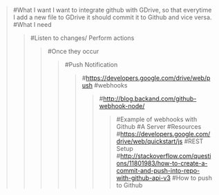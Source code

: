 >#What I want
>I want to integrate github with GDrive, so that everytime I add a new file to GDrive it should commit it to Github and vice versa.
>#What I need
>>#Listen to changes/ Perform actions
>>>#Once they occur
>>>>#Push Notification
>>>>>#https://developers.google.com/drive/web/push
>>>>>#webhooks
>>>>>>#http://blog.backand.com/github-webhook-node/
>>>>>>>#Example of webhooks with Github
>>#A Server
>#Resources
>>#https://developers.google.com/drive/web/quickstart/js
>>>#REST Setup
>>#http://stackoverflow.com/questions/11801983/how-to-create-a-commit-and-push-into-repo-with-github-api-v3
>>>#How to push to Github
